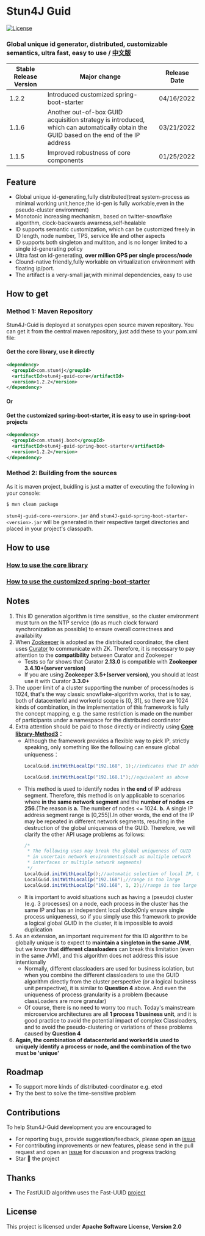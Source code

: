 # Stun4J Guid
[![License](https://img.shields.io/badge/License-Apache%202.0-blue.svg)](https://opensource.org/licenses/Apache-2.0)

### Global unique id generator, distributed, customizable semantics, ultra fast, easy to use / [中文版](README.md) 


| Stable Release Version | Major change | Release Date |
| ------------- | ------------- | ------------|
| 1.2.2 | Introduced customized spring-boot-starter | 04/16/2022 |
| 1.1.6 | Another out-of-box GUID acquisition strategy is introduced, which can automatically obtain the GUID based on the end of the IP address | 03/21/2022 |
| 1.1.5 | Improved robustness of core components | 01/25/2022 |

## Feature
* Global unique id-generating,fully distributed(treat system-process as minimal working unit,hence,the id-gen is fully workable,even in the pseudo-cluster environment)
* Monotonic increasing mechanism, based on twitter-snowflake algorithm, clock-backwards awarness,self-healable
* ID supports semantic customization, which can be customized freely in ID length, node number, TPS, service life and other aspects
* ID supports both singleton and multiton, and is no longer limited to a single id-generating policy
* Ultra fast on id-generating, **over million QPS per single process/node**
* Clound-native friendly,fully workable on virtualization environment with floating ip/port.
* The artifact is a very-small jar,with minimal dependencies, easy to use

## How to get
### Method 1: Maven Repository
Stun4J-Guid is deployed at sonatypes open source maven repository. You can get it from the central maven repository, just add these to your pom.xml file:
#### Get the **core library**, use it directly
```xml
<dependency>
  <groupId>com.stun4j</groupId>
  <artifactId>stun4j-guid-core</artifactId>
  <version>1.2.2</version>
</dependency>
```
#### Or
#### Get the customized **spring-boot-starter**, it is easy to use in spring-boot projects
```xml
<dependency>
  <groupId>com.stun4j.boot</groupId>
  <artifactId>stun4j-guid-spring-boot-starter</artifactId>
  <version>1.2.2</version>
</dependency>
```
### Method 2: Building from the sources
As it is maven project, buidling is just a matter of executing the following in your console:
```shell
$ mvn clean package
```
`stun4j-guid-core-<version>.jar` and `stun4J-guid-spring-boot-starter-<version>.jar` will be generated in their respective target directories and placed in your project's classpath.

## How to use
### [How to use the **core library**](stun4j-guid-core/README_en_US.md)
### [How to use the customized **spring-boot-starter**](stun4j-guid-spring-boot-starter/README_en_US.md)

## Notes
1. This ID generation algorithm is time sensitive, so the cluster environment must turn on the NTP service (do as much clock forward synchronization as possible) to ensure overall correctness and availability
2. When [Zookeeper](http://zookeeper.apache.org/) is adopted as the distributed coordinator, the client uses [Curator](http://curator.apache.org/) to communicate with ZK. Therefore, it is necessary to pay attention to the **compatibility** between Curator and Zookeeper
	* Tests so far shows that Curator **2.13.0** is compatible with **Zookeeper 3.4.10+(server version)**
	* If you are using **Zookeeper 3.5+(server version)**, you should at least use it with Curator **3.3.0+**
3. The upper limit of a cluster supporting the number of process/nodes is 1024, that's the way classic snowflake-algorithm works, that is to say, both of datacenterId and workerId scope is [0, 31], so there are 1024 kinds of combination, in the implementation of this framework is fully the concept mapping, e.g. the same restriction is made on the number of participants under a namespace for the distributed coordinator
4. Extra attention should be paid to those directly or indirectly using [**Core library-Method3**](stun4j-guid-core/README_en_US.md)：
    * Although the framework provides a flexible way to pick IP, strictly speaking, only something like the following can ensure global uniqueness：
      ```java
      LocalGuid.initWithLocalIp("192.168", 1);//indicates that IP addresses matching the network segment '192.168.1' are selected from the host
      
      LocalGuid.initWithLocalIp("192.168.1");//equivalent as above
      ```
    * This method is used to identify nodes in **the end** of IP address segment. Therefore, this method is only applicable to scenarios where **in the same network segment** and the **number of nodes <= 256**.(The reason is **a.** The number of nodes <= 1024. **b.** A single IP address segment range is [0,255]).In other words, the end of the IP may be repeated in different network segments, resulting in the destruction of the global uniqueness of the GUID. Therefore, we will clarify the other API usage problems as follows:
      ```java
      /*
       * The following uses may break the global uniqueness of GUID
       * in uncertain network environments(such as multiple network
       * interfaces or multiple network segments)
       */
      LocalGuid.initWithLocalIp();//automatic selection of local IP, too arbitrary(for development, testing only)
      LocalGuid.initWithLocalIp("192.168");//range is too large
      LocalGuid.initWithLocalIp("192.168", 1, 2);//range is too large
      ```
    * It is important to avoid situations such as having a (pseudo) cluster (e.g. 3 processes) on a node, each process in the cluster has the same IP and has an independent local clock(Only ensure single process uniqueness), so if you simply use this framework to provide a logical global GUID in the cluster, it is impossible to avoid duplication
5. As an extension, an important requirement for this ID algorithm to be globally unique is to expect to **maintain a singleton in the same JVM**, but we know that **different classloaders** can break this limitation (even in the same JVM), and this algorithm does not address this issue intentionally
    * Normally, different classloaders are used for business isolation, but when you combine the different classloaders to use the GUID algorithm directly from the cluster perspective (or a logical business unit perspective), it is similar to **Question 4** above. And even the uniqueness of process granularity is a problem (because classLoaders are more granular)
    * Of course, there is no need to worry too much. Today's mainstream microservice architectures are all **1 process 1 business unit**, and it is good practice to avoid the potential impact of complex Classloaders, and to avoid the pseudo-clustering or variations of these problems caused by **Question 4**
6. **Again, the combination of datacenterId and workerId is used to uniquely identify a process or node, and the combination of the two must be 'unique'**

## Roadmap
* To support more kinds of distributed-coordinator e.g. etcd
* Try the best to solve the time-sensitive problem

## Contributions
To help Stun4J-Guid development you are encouraged to

* For reporting bugs, provide suggestion/feedback, please open an [issue](https://github.com/stun4j/stun4j-guid/issues/new)
* For contributing improvements or new features, please send in the pull request and open an [issue](https://github.com/stun4j/stun4j-guid/issues/new) for discussion and progress tracking
* Star :star2: the project

## Thanks
*  The FastUUID algorithm uses the Fast-UUID [project](https://github.com/codahale/fast-uuid)

## License

This project is licensed under **Apache Software License, Version 2.0**
